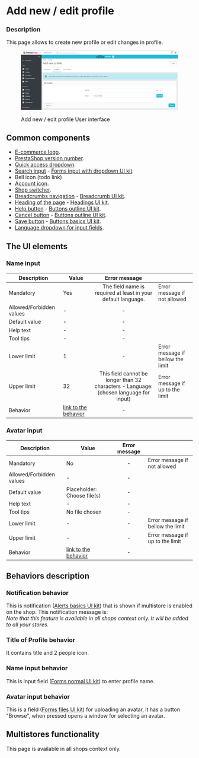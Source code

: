 # Add new / edit profile

### Description

This page allows to create new profile or edit changes in profile.

<figure><img src="../../../../../.gitbook/assets/image (43).png" alt="Add new / edit profile User interface"><figcaption><p>Add new / edit profile User interface</p></figcaption></figure>

## Common components <a href="#common-components" id="common-components"></a>

* [E-commerce logo](../../../common-components/back-office-header/prestashop-logo.md).
* [PrestaShop version number](../../../common-components/prestashop-version-number.md).
* [Quick access dropdown](../../../common-components/quick-access-dropdown.md).
* [Search input](../../../common-components/search-input-field.md) - [Forms input with dropdown UI kit](https://build.prestashop-project.org/prestashop-ui-kit/?path=/story/forms--input-with-dropdown).
* Bell icon (todo link)
* [Account icon](../../../common-components/account-icon.md).
* [Shop switcher](../../../common-components/shop-switcher.md).
* [Breadcrumbs navigation](../../../common-components/breadcrumbs.md) - [Breadcrumb UI kit](https://build.prestashop.com/prestashop-ui-kit/?path=/story/breadcrumb--breadcrumb).
* [Heading of the page](../../../common-components/heading-of-the-page.md) - [Headings UI ](https://build.prestashop.com/prestashop-ui-kit/?path=/story/headings--headings)[kit](https://build.prestashop-project.org/prestashop-ui-kit/?path=/story/headings--headings).
* [Help button](../../../common-components/help-button.md) - [Buttons outline UI kit](https://build.prestashop-project.org/prestashop-ui-kit/?path=/story/buttons--outline).
* [Cancel button](../../../common-components/cancel-button.md) -  [Buttons outline UI kit](https://build.prestashop-project.org/prestashop-ui-kit/?path=/story/buttons--outline).
* [Save button](../../../common-components/save-button.md) - [Buttons basics UI kit](https://build.prestashop-project.org/prestashop-ui-kit/?path=/story/buttons--basics).
* [Language dropdown for input fields](../../../common-components/language-dropdown-for-input-fields.md).

## The UI elements

### Name input

<table><thead><tr><th>Description</th><th>Value</th><th align="center">Error message</th><th data-hidden></th></tr></thead><tbody><tr><td>Mandatory</td><td>Yes</td><td align="center">The field name is required at least in your default language.</td><td>Error message if not allowed</td></tr><tr><td>Allowed/Forbidden values</td><td>-</td><td align="center">-</td><td></td></tr><tr><td>Default value</td><td>-</td><td align="center">-</td><td></td></tr><tr><td>Help text</td><td>-</td><td align="center">-</td><td></td></tr><tr><td>Tool tips</td><td>-</td><td align="center">-</td><td></td></tr><tr><td>Lower limit</td><td>1</td><td align="center">-</td><td>Error message if bellow the limit</td></tr><tr><td>Upper limit</td><td>32</td><td align="center">This field cannot be longer than 32 characters - Language: (chosen language for input)</td><td>Error message if up to the limit</td></tr><tr><td>Behavior</td><td><a href="add-new-edit-profile.md#name-input-behavior">link to the behavior</a></td><td align="center">-</td><td></td></tr></tbody></table>

### Avatar input

<table><thead><tr><th>Description</th><th>Value</th><th align="center">Error message</th><th data-hidden></th></tr></thead><tbody><tr><td>Mandatory</td><td>No</td><td align="center">-</td><td>Error message if not allowed</td></tr><tr><td>Allowed/Forbidden values</td><td>-</td><td align="center">-</td><td></td></tr><tr><td>Default value</td><td>Placeholder: Choose file(s)</td><td align="center">-</td><td></td></tr><tr><td>Help text</td><td>-</td><td align="center">-</td><td></td></tr><tr><td>Tool tips</td><td>No file chosen</td><td align="center">-</td><td></td></tr><tr><td>Lower limit</td><td>-</td><td align="center">-</td><td>Error message if bellow the limit</td></tr><tr><td>Upper limit</td><td>-</td><td align="center">-</td><td>Error message if up to the limit</td></tr><tr><td>Behavior</td><td><a href="add-new-edit-profile.md#avatar-input-behavior">link to the behavior</a></td><td align="center">-</td><td></td></tr></tbody></table>

## Behaviors description

### Notification behavior

This is notification ([Alerts basics UI kit](https://build.prestashop-project.org/prestashop-ui-kit/?path=/story/alerts--basics)) that is shown if multistore is enabled on the shop. This notification message is: \
_Note that this feature is available in all shops context only. It will be added to all your stores._

### Title of Profile behavior

It contains title and 2 people icon.

### Name input behavior

This is input field ([Forms normal UI kit](https://build.prestashop-project.org/prestashop-ui-kit/?path=/story/forms--normal)) to enter profile name.

### Avatar input behavior

This is a field ([Forms files UI kit](https://build.prestashop-project.org/prestashop-ui-kit/?path=/story/forms--files)) for uploading an avatar, it has a button "Browse", when pressed opens a window for selecting an avatar.

## Multistores functionality

This page is available in all shops context only.
